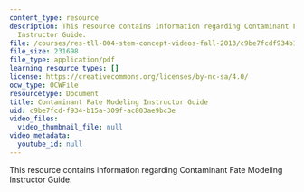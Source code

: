 ```yaml
---
content_type: resource
description: This resource contains information regarding Contaminant Fate Modeling
  Instructor Guide.
file: /courses/res-tll-004-stem-concept-videos-fall-2013/c9be7fcdf934b15a309fac803ae9bc3e_MITRES_TLL-004F13_CnFat_IG.pdf
file_size: 231698
file_type: application/pdf
learning_resource_types: []
license: https://creativecommons.org/licenses/by-nc-sa/4.0/
ocw_type: OCWFile
resourcetype: Document
title: Contaminant Fate Modeling Instructor Guide
uid: c9be7fcd-f934-b15a-309f-ac803ae9bc3e
video_files:
  video_thumbnail_file: null
video_metadata:
  youtube_id: null
---
```

This resource contains information regarding Contaminant Fate Modeling Instructor Guide.